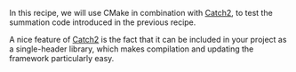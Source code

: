 In this recipe, we will use CMake in combination with
[Catch2](https://github.com/catchorg/Catch2), to test the summation code
introduced in the previous recipe.

A nice feature of [Catch2](https://github.com/catchorg/Catch2) is the fact that
it can be included in your project as a single-header library, which makes
compilation and updating the framework particularly easy.
